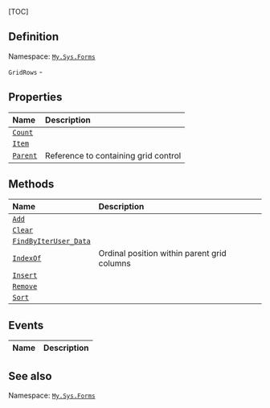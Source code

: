 [TOC]
## Definition
Namespace: [`My.Sys.Forms`](My.Sys.Forms.md)

`GridRows` - 

## Properties
|Name|Description|
| :------------ | :------------ |
|[`Count`]("GridRows.Count.md")||
|[`Item`]("GridRows.Item.md")||
|[`Parent`]("GridRows.Parent.md")|Reference to containing grid control|

## Methods
|Name|Description|
| :------------ | :------------ |
|[`Add`]("GridRows.Add.md")||
|[`Clear`]("GridRows.Clear.md")||
|[`FindByIterUser_Data`]("GridRows.FindByIterUser_Data.md")||
|[`IndexOf`]("GridRows.IndexOf.md")|Ordinal position within parent grid columns|
|[`Insert`]("GridRows.Insert.md")||
|[`Remove`]("GridRows.Remove.md")||
|[`Sort`]("GridRows.Sort.md")||
## Events
|Name|Description|
| :------------ | :------------ |
## See also
Namespace: [`My.Sys.Forms`](My.Sys.Forms.md)
